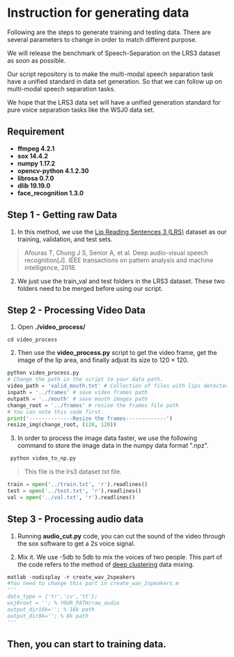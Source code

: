 # Instruction for generating data

Following are the steps to generate training and testing data.  There are several parameters to change in order to match different purpose. 

We will release the benchmark of Speech-Separation on the LRS3 dataset as soon as possible.

Our script repository is to make the multi-modal speech separation task have a unified standard in data set generation. So that we can follow up on multi-modal speech separation tasks.

We hope that the LRS3 data set will have a unified generation standard for pure voice separation tasks like the WSJ0 data set.

## Requirement

- **ffmpeg 4.2.1**
- **sox 14.4.2**
- **numpy 1.17.2**
- **opencv-python 4.1.2.30**
- **librosa 0.7.0**
- **dlib 19.19.0**
- **face_recognition 1.3.0**

## Step 1 - Getting raw Data

1. In this method, we use the [Lip Reading Sentences 3 (LRS)](http://www.robots.ox.ac.uk/~vgg/data/lip_reading/lrs3.html) dataset as our training, validation, and test sets.

> Afouras T, Chung J S, Senior A, et al. Deep audio-visual speech recognition[J]. IEEE transactions on pattern analysis and machine intelligence, 2018.
2. We just use the train_val and test folders in the LRS3 dataset. These two folders need to be merged before using our script.
## Step 2 - Processing Video Data

1.  Open **./video_process/** 

```shell
cd video_process
```
2.  Then use the **video_process.py** script to get the video frame, get the image of the lip area, and finally adjust its size to 120 × 120.

```python
python video_process.py
# Change the path in the script to your data path.
video_path = 'valid_mouth.txt' # Collection of files with lips detected
inpath = '../frames' # save video frames path
outpath = '../mouth' # save mouth images path
change_root = '../frames' # resize the frames file path
# You can note this code first.
print('--------------Resize the frames-------------')
resize_img(change_root, (120, 120))
```

3. In order to process the image data faster, we use the following command to store the image data in the numpy data format ".npz".

```python
 python video_to_np.py
```

> This file is the lrs3 dataset txt file.

```python
train = open('../train.txt', 'r').readlines()
test = open('../test.txt', 'r').readlines()
val = open('../val.txt', 'r').readlines()
```

## Step 3 - Processing audio data

1. Running **audio_cut.py** code, you can cut the sound of the video through the sox software to get a 2s voice signal.

2. Mix it. We use -5db to 5db to mix the voices of two people. This part of the code refers to the method of [deep clustering](https://www.merl.com/demos/deep-clustering) data mixing.


```python
matlab -nodisplay -r create_wav_2speakers
#You need to change this part in create_wav_2speakers.m
'''
data_type = {'tr','cv','tt'};
wsj0root = ''; % YOUR_PATH/raw_audio
output_dir16k=''; % 16k path
output_dir8k=''; % 8k path
'''
```


## Then, you can start to training data.